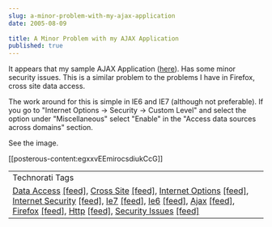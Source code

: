 ```yaml
---
slug: a-minor-problem-with-my-ajax-application
date: 2005-08-09
 
title: A Minor Problem with my AJAX Application
published: true
---
```

It appears that my sample AJAX Application  (<a href="http://www.kinlan.co.uk/AjaxExperiments/AjaxTag.html">here</a>).  Has some minor security issues.  This is a similar problem to the problems I have in Firefox, cross site data access. <p />The work around for this is simple in IE6 and IE7 (although not preferable).  If you go to  "Internet Options -&gt; Security -&gt; Custom Level"  and select the option under "Miscellaneous" select "Enable" in the "Access data sources across domains" section.<p />See the image.<p />[[posterous-content:egxxvEEmirocsdiukCcG]]<p /><table class="TechnoratiHead TagHeader">
<tr><td>Technorati Tags</td></tr>
<tr class="Technorati"><td>
<a href="https://paul.kinlan.me/tags/Data%20Access" class="Tag" rel="tag">Data Access</a> <a href="http://feeds.technorati.com/feed/posts/tag/Data%20Access" class="Tag">[feed]</a>, <a href="https://paul.kinlan.me/tags/Cross%20Site" class="Tag" rel="tag">Cross Site</a> <a href="http://feeds.technorati.com/feed/posts/tag/Cross%20Site" class="Tag">[feed]</a>, <a href="https://paul.kinlan.me/tags/Internet%20Options" class="Tag" rel="tag">Internet Options</a> <a href="http://feeds.technorati.com/feed/posts/tag/Internet%20Options" class="Tag">[feed]</a>, <a href="https://paul.kinlan.me/tags/Internet%20Security" class="Tag" rel="tag">Internet Security</a> <a href="http://feeds.technorati.com/feed/posts/tag/Internet%20Security" class="Tag">[feed]</a>, <a href="https://paul.kinlan.me/tags/Ie7" class="Tag" rel="tag">Ie7</a> <a href="http://feeds.technorati.com/feed/posts/tag/Ie7" class="Tag">[feed]</a>, <a href="https://paul.kinlan.me/tags/Ie6" class="Tag" rel="tag">Ie6</a> <a href="http://feeds.technorati.com/feed/posts/tag/Ie6" class="Tag">[feed]</a>, <a href="https://paul.kinlan.me/tags/Ajax" class="Tag" rel="tag">Ajax</a> <a href="http://feeds.technorati.com/feed/posts/tag/Ajax" class="Tag">[feed]</a>, <a href="https://paul.kinlan.me/tags/Firefox" class="Tag" rel="tag">Firefox</a> <a href="http://feeds.technorati.com/feed/posts/tag/Firefox" class="Tag">[feed]</a>, <a href="https://paul.kinlan.me/tags/Http" class="Tag" rel="tag">Http</a> <a href="http://feeds.technorati.com/feed/posts/tag/Http" class="Tag">[feed]</a>, <a href="https://paul.kinlan.me/tags/Security%20Issues" class="Tag" rel="tag">Security Issues</a> <a href="http://feeds.technorati.com/feed/posts/tag/Security%20Issues" class="Tag">[feed]</a>
</td></tr>
</table><div class="blogger-post-footer"><img class="posterous_download_image" src="https://blogger.googleusercontent.com/tracker/8109338-112357170187768103?l=www.kinlan.co.uk%2Findex.html" height="1" alt="" width="1" /></div>

